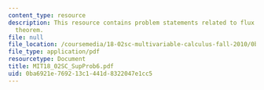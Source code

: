 ```yaml
---
content_type: resource
description: This resource contains problem statements related to flux and the divergence
  theorem.
file: null
file_location: /coursemedia/18-02sc-multivariable-calculus-fall-2010/0ba6921e769213c1441d8322047e1cc5_MIT18_02SC_SupProb6.pdf
file_type: application/pdf
resourcetype: Document
title: MIT18_02SC_SupProb6.pdf
uid: 0ba6921e-7692-13c1-441d-8322047e1cc5
---
```

